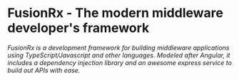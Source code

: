 # FusionRx - The modern middleware developer's framework

_FusionRx is a development framework for building middleware applications using TypeScript/Javascript and other languages. Modeled after Angular, it includes a dependency injection library and an awesome express service to build out APIs with ease._
